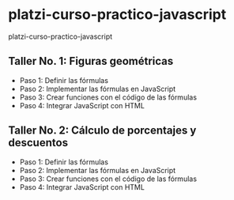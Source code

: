 # platzi-curso-practico-javascript
platzi-curso-practico-javascript

## Taller No. 1: Figuras geométricas

- Paso 1: Definir las fórmulas
- Paso 2: Implementar las fórmulas en JavaScript
- Paso 3: Crear funciones con el código de las fórmulas
- Paso 4: Integrar JavaScript con HTML

## Taller No. 2: Cálculo de porcentajes y descuentos

- Paso 1: Definir las fórmulas
- Paso 2: Implementar las fórmulas en JavaScript
- Paso 3: Crear funciones con el código de las fórmulas
- Paso 4: Integrar JavaScript con HTML
